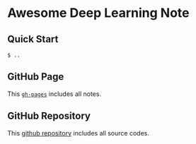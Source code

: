 # Awesome Deep Learning Note

## Quick Start

```
$ ..
```

## GitHub Page

This [`gh-pages`](https://gyang274.github.io/docker-tensorflow-serving-slim/) includes all notes.

## GitHub Repository

This [github repository](https://github.com/gyang274/docker-tensorflow-serving-slim) includes all source codes.

